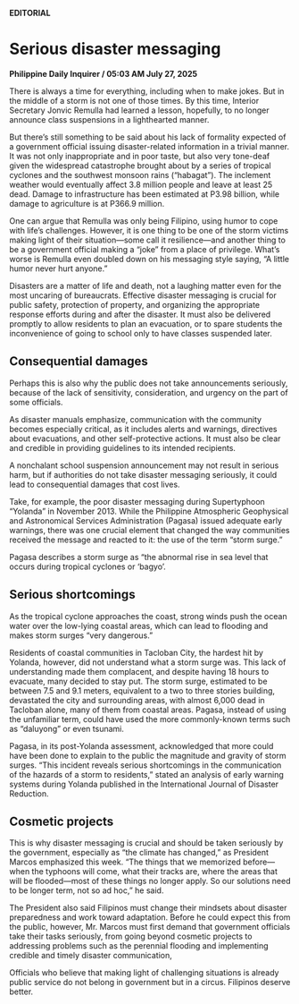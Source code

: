 **EDITORIAL**

# Serious disaster messaging

****Philippine Daily Inquirer / 05:03 AM July 27, 2025****

There is always a time for everything, including when to make jokes. But in the middle of a storm is not one of those times. By this time, Interior Secretary Jonvic Remulla had learned a lesson, hopefully, to no longer announce class suspensions in a lighthearted manner.

But there’s still something to be said about his lack of formality expected of a government official issuing disaster-related information in a trivial manner. It was not only inappropriate and in poor taste, but also very tone-deaf given the widespread catastrophe brought about by a series of tropical cyclones and the southwest monsoon rains (“habagat”). The inclement weather would eventually affect 3.8 million people and leave at least 25 dead. Damage to infrastructure has been estimated at P3.98 billion, while damage to agriculture is at P366.9 million.

One can argue that Remulla was only being Filipino, using humor to cope with life’s challenges. However, it is one thing to be one of the storm victims making light of their situation—some call it resilience—and another thing to be a government official making a “joke” from a place of privilege. What’s worse is Remulla even doubled down on his messaging style saying, “A little humor never hurt anyone.”

Disasters are a matter of life and death, not a laughing matter even for the most uncaring of bureaucrats. Effective disaster messaging is crucial for public safety, protection of property, and organizing the appropriate response efforts during and after the disaster. It must also be delivered promptly to allow residents to plan an evacuation, or to spare students the inconvenience of going to school only to have classes suspended later.

## Consequential damages

Perhaps this is also why the public does not take announcements seriously, because of the lack of sensitivity, consideration, and urgency on the part of some officials.

As disaster manuals emphasize, communication with the community becomes especially critical, as it includes alerts and warnings, directives about evacuations, and other self-protective actions. It must also be clear and credible in providing guidelines to its intended recipients.

A nonchalant school suspension announcement may not result in serious harm, but if authorities do not take disaster messaging seriously, it could lead to consequential damages that cost lives.

Take, for example, the poor disaster messaging during Supertyphoon “Yolanda” in November 2013. While the Philippine Atmospheric Geophysical and Astronomical Services Administration (Pagasa) issued adequate early warnings, there was one crucial element that changed the way communities received the message and reacted to it: the use of the term “storm surge.”

Pagasa describes a storm surge as “the abnormal rise in sea level that occurs during tropical cyclones or ‘bagyo’.

## Serious shortcomings

As the tropical cyclone approaches the coast, strong winds push the ocean water over the low-lying coastal areas, which can lead to flooding and makes storm surges “very dangerous.”

Residents of coastal communities in Tacloban City, the hardest hit by Yolanda, however, did not understand what a storm surge was. This lack of understanding made them complacent, and despite having 18 hours to evacuate, many decided to stay put. The storm surge, estimated to be between 7.5 and 9.1 meters, equivalent to a two to three stories building, devastated the city and surrounding areas, with almost 6,000 dead in Tacloban alone, many of them from coastal areas. Pagasa, instead of using the unfamiliar term, could have used the more commonly-known terms such as “daluyong” or even tsunami.

Pagasa, in its post-Yolanda assessment, acknowledged that more could have been done to explain to the public the magnitude and gravity of storm surges. “This incident reveals serious shortcomings in the communication of the hazards of a storm to residents,” stated an analysis of early warning systems during Yolanda published in the International Journal of Disaster Reduction.

## Cosmetic projects

This is why disaster messaging is crucial and should be taken seriously by the government, especially as “the climate has changed,” as President Marcos emphasized this week. “The things that we memorized before—when the typhoons will come, what their tracks are, where the areas that will be flooded—most of these things no longer apply. So our solutions need to be longer term, not so ad hoc,” he said.

The President also said Filipinos must change their mindsets about disaster preparedness and work toward adaptation. Before he could expect this from the public, however, Mr. Marcos must first demand that government officials take their tasks seriously, from going beyond cosmetic projects to addressing problems such as the perennial flooding and implementing credible and timely disaster communication,

Officials who believe that making light of challenging situations is already public service do not belong in government but in a circus. Filipinos deserve better.
